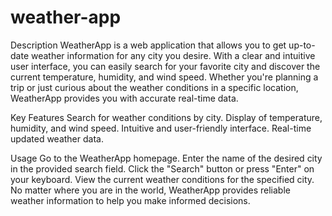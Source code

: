 # weather-app

Description
WeatherApp is a web application that allows you to get up-to-date weather information for any city you desire. With a clear and intuitive user interface, you can easily search for your favorite city and discover the current temperature, humidity, and wind speed. Whether you're planning a trip or just curious about the weather conditions in a specific location, WeatherApp provides you with accurate real-time data.

Key Features
Search for weather conditions by city.
Display of temperature, humidity, and wind speed.
Intuitive and user-friendly interface.
Real-time updated weather data.

Usage
Go to the WeatherApp homepage.
Enter the name of the desired city in the provided search field.
Click the "Search" button or press "Enter" on your keyboard.
View the current weather conditions for the specified city.
No matter where you are in the world, WeatherApp provides reliable weather information to help you make informed decisions.
